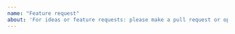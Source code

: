 ```yaml
---
name: "Feature request"
about: 'For ideas or feature requests: please make a pull request or open an issue'
---
```


